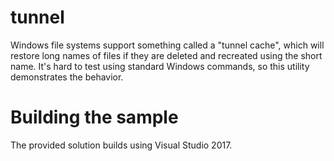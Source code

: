 # tunnel #

Windows file systems support something called a "tunnel cache", which will restore long names of files if they are deleted and
recreated using the short name. It's hard to test using standard Windows commands, so this utility demonstrates the behavior.

# Building the sample #
The provided solution builds using Visual Studio 2017. 





